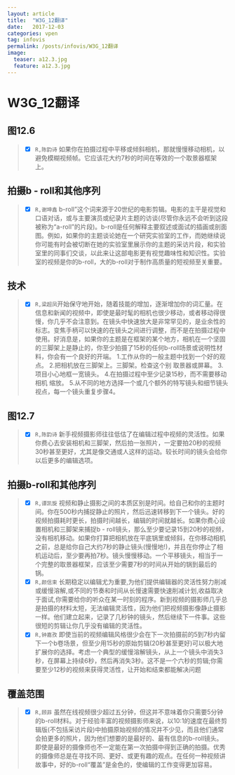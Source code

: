 ```yaml
---
layout: article
title:  "W3G_12翻译"
date:   2017-12-03 
categories: vpen
tag: infovis
permalink: /posts/infovis/W3G_12翻译
image:
  teaser: a12.3.jpg
  feature: a12.3.jpg
---
```



# W3G_12翻译










## 图12.6
> - [x] `R,陈韵诗` 如果你在拍摄过程中平移或倾斜相机，那就慢慢移动相机，以避免模糊视频帧。它应该花大约7秒的时间在等效的一个取景器框架上。

## 拍摄b - roll和其他序列
> - [x] `R,谢坤鑫` b-roll”这个词来源于20世纪的电影剪辑。电影的主干是视觉和口语对话，或与主要演员或纪录片主题的访谈(尽管你永远不会听到这段被称为“a-roll”的片段)。b-roll是任何解释主要叙述或面试的插画或剖面图。例如，如果你的主题谈论她在一个研究实验室的工作，而她继续说你可能有时会被切断在她的实验室里展示你的主题的采访片段，和实验室里的同事们交谈，以此来让这部电影更有视觉趣味性和知识性。实验室的视频是你的b-roll，大的b-roll对于制作高质量的短视频至关重要。

## 技术
> - [x] `R,梁超凤`开始保守地开始，随着技能的增加，逐渐增加你的词汇量。在信息和新闻的视频中，即使是最时髦的相机也很少移动，或者移动得很慢，你几乎不会注意到。在镜头中快速放大是非常罕见的，是业余性的标志。变焦手柄可以快速的在镜头之间进行调整，而不是在拍摄过程中使用。好消息是，如果你的主题是在框架的某个地方，相机在一个坚固的三脚架上是静止的，你至少拍摄了15秒的任何b-roll场景或说明性材料，你会有一个良好的开端。 1.工作从你的一般主题中找到一个好的观点。 2.把相机放在三脚架上。三脚架。检查这个别 取景器或屏幕。 3.项目小心地框一宽镜头。 4.在拍摄过程中至少记录15秒，而不需要移动相机 缩放。 5.从不同的地方选择一个或几个额外的特写镜头和细节镜头 视点，每一个镜头重复步骤4。

## 图12.7
> - [x] `R,陈韵诗` 新手视频摄影师往往低估了在编辑过程中视频的灵活性。如果你费心去安装相机和三脚架，然后拍一张照片，一定要拍20秒的视频30秒甚至更好，尤其是像交通或人这样的运动。较长时间的镜头会给你以后更多的编辑选项。

## 拍摄b-roll和其他序列
> - [x] `R,谭凯旋` 视频和静止摄影之间的本质区别是时间。给自己和你的主题时间。你在500秒内捕捉静止的照片，然后迅速转移到下一个镜头。好的视频拍摄耗时更长，拍摄时间越长，编辑的时间就越长。如果你费心设置相机和三脚架来捕捉b - roll镜头，那么至少要记录15到20秒的视频，没有相机移动。如果你打算把相机放在平底锅里或倾斜，在你移动相机之前，总是给你自己大约7秒的静止镜头(慢慢地!)，并且在你停止了相机运动后，至少要再拍7秒。镜头慢慢移动。一个平移镜头，相当于一个完整的取景器框架，应该至少需要7秒的时间从开始的锅到最后的锅。
> - [x] `R,颜信束` 长期稳定以编辑尤为重要,为他们提供编辑器的灵活性努力削减或缓慢溶解,或不同的节奏和时间从长慢速需要快速削减计划,收益取决于面试,你需要给你的听众在某一时刻的程序。新到视频的摄影师几乎总是拍摄的材料太短，无法编辑灵活性，因为他们把视频摄影像静止摄影一样。他们建立起来，记录了几秒钟的镜头，然后继续下一件事。这些很短的剪辑让你几乎没有编辑的灵活性。
> - [x] `R,钟嘉孜` 即使当前的视频编辑风格很少会在下一次拍摄前的5到7秒内留下一个b卷场景，但至少用15秒的原始剪辑(20秒甚至更好)可以极大地扩展你的选择。考虑一个典型的缓慢溶解镜头，从上一个镜头中消失3秒，在屏幕上持续6秒，然后再消失3秒。这不是一个六秒的剪辑;你需要至少12秒的视频来获得灵活性，让开始和结束都能解决问题

## 覆盖范围
> - [x] `R,顾菲` 虽然在线视频很少超过五分钟，但这并不意味着你只需要5分钟的b-roll材料。对于经验丰富的视频摄影师来说，以10:1的速度在最终剪辑版(不包括采访片段)中拍摄原始视频的情况并不少见，而且他们通常会拍更多的照片，因为他们想要的是最好的、最有信息的b-roll镜头。即使是最好的摄像师也不一定能在第一次拍摄中得到正确的拍摄。优秀的摄像师总是在寻找不同、更好、或更有趣的观点。在任何一种视频讲故事中，好的b-roll“覆盖”是金色的，使编辑的工作变得更加容易。
